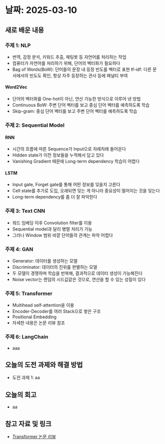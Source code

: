# 날짜: 2025-03-10

## 새로 배운 내용
### 주제 1: NLP
- 번역, 감정 분석, 키워드 추출, 채팅봇 등 자연어를 처리하는 작업
- 컴퓨터가 자연어를 처리하기 위해, 단어의 벡터화가 필요하다
- Bag of Words(BoW): 단어들의 문장 내 등장 빈도를 벡터로 표현
  tf-idf: 다른 문서에서의 빈도도 확인, 항상 자주 등장하는 관사 등에 패널티 부여
#### Word2Vec
- 단어의 벡터화를 One-hot이 아닌, 연산 가능한 방식으로 이루어 낸 방법
- Continuous BoW: 주변 단어 벡터를 보고 중심 단어 벡터를 예측하도록 학습
- Skip-gram: 중심 단어 벡터를 보고 주변 단어 벡터를 예측하도록 학습

### 주제 2: Sequential Model
#### RNN
- 시간의 흐름에 따른 Sequence가 Input으로 차례차례 들어온다
- Hidden state가 이전 정보들을 누적해서 담고 있다
- Vanishing Gradient 때문에 Long-term dependency 학습이 어렵다

#### LSTM
- Input gate, Forget gate를 통해 어떤 정보를 잊을지 고른다
- Cell state를 추가로 도입, 오래되면 잊는 게 아니라 중요성이 떨어지는 것을 잊는다
- Long-term dependency를 좀 더 잘 파악한다

### 주제 3: Text CNN
- 워드 임베딩 이후 Convolution filter를 이용
- Sequential model과 달리 병렬 처리가 가능
- 그러나 Window 범위 바깥 단어들의 관계는 파악 어렵다

### 주제 4: GAN
- Generator: 데이터를 생성하는 모델
- Discriminator: 데이터의 진위를 판별하는 모델
- 두 모델이 경쟁하며 학습을 반복해, 결과적으로 데이터 생성이 가능해진다
- Noise vector는 랜덤의 시드값같은 것으로, 연산을 할 수 있는 성질이 있다

### 주제 5: Transformer
- Multihead self-attention을 이용
- Encoder-Decoder를 여러 Stack으로 쌓은 구조
- Positional Embedding
- 자세한 내용은 논문 리뷰 참조

### 주제 6: LangChain
- aaa

## 오늘의 도전 과제와 해결 방법
- 도전 과제 1: aa

## 오늘의 회고
- aa

## 참고 자료 및 링크
- [Transformer 논문 리뷰](https://m0n0rail.tistory.com/entry/%EB%85%BC%EB%AC%B8%EB%A6%AC%EB%B7%B0-Attention-Is-All-You-Need)
